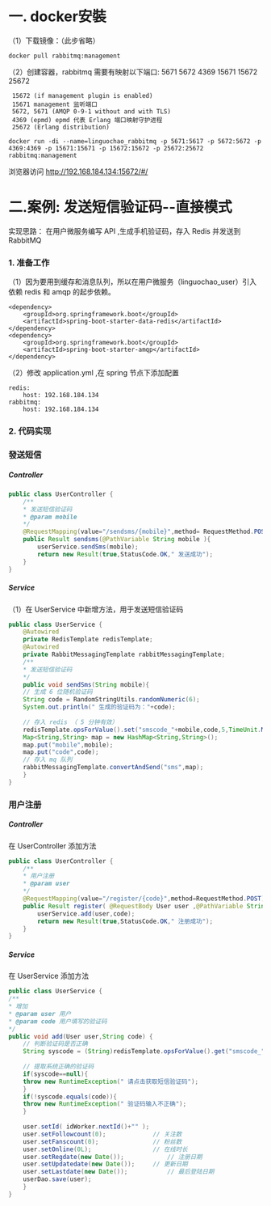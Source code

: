 #  一. docker安裝 
（1）下载镜像：（此步省略）
```
docker pull rabbitmq:management
```

（2）创建容器，rabbitmq 需要有映射以下端口: 5671 5672 4369 15671 15672 25672

```
 15672 (if management plugin is enabled)
 15671 management 监听端口
 5672, 5671 (AMQP 0-9-1 without and with TLS)
 4369 (epmd) epmd 代表 Erlang 端口映射守护进程
 25672 (Erlang distribution)
```

```
docker run -di --name=linguochao_rabbitmq -p 5671:5617 -p 5672:5672 -p
4369:4369 -p 15671:15671 -p 15672:15672 -p 25672:25672 rabbitmq:management
```
浏览器访问 http://192.168.184.134:15672/#/

#  二.案例: 发送短信验证码--直接模式

实现思路： 在用户微服务编写 API ,生成手机验证码，存入 Redis 并发送到 RabbitMQ

###  1. 准备工作
（1）因为要用到缓存和消息队列，所以在用户微服务（linguochao_user）引入依赖 redis 和
amqp 的起步依赖。

```pom
<dependency>
    <groupId>org.springframework.boot</groupId>
    <artifactId>spring-boot-starter-data-redis</artifactId>
</dependency>
<dependency>
    <groupId>org.springframework.boot</groupId>
    <artifactId>spring-boot-starter-amqp</artifactId>
</dependency>
```
（2）修改 application.yml ,在 spring 节点下添加配置
```ym
redis:
	host: 192.168.184.134
rabbitmq:
	host: 192.168.184.134
```

###  2. 代码实现
### 發送短信
#####  Controller
```java
public class UserController {
    /**
    * 发送短信验证码
    * @param mobile
    */
    @RequestMapping(value="/sendsms/{mobile}",method= RequestMethod.POST)
    public Result sendsms(@PathVariable String mobile ){
        userService.sendSms(mobile);
        return new Result(true,StatusCode.OK," 发送成功");
    }
}
```

#####  Service
（1）在 UserService 中新增方法，用于发送短信验证码

```java
public class UserService {
    @Autowired
    private RedisTemplate redisTemplate;
    @Autowired
    private RabbitMessagingTemplate rabbitMessagingTemplate;
    /**
    * 发送短信验证码
    */
    public void sendSms(String mobile){
    // 生成 6 位随机验证码
    String code = RandomStringUtils.randomNumeric(6);
    System.out.println(" 生成的验证码为："+code);
    
    // 存入 redis （ 5 分钟有效）
    redisTemplate.opsForValue().set("smscode_"+mobile,code,5,TimeUnit.MINUTES);
    Map<String,String> map = new HashMap<String,String>();
    map.put("mobile",mobile);
    map.put("code",code);
    // 存入 mq 队列
    rabbitMessagingTemplate.convertAndSend("sms",map);
    }
}
```

### 用户注册
#####  Controller
在 UserController 添加方法

```java
public class UserController {
    /**
    * 用户注册
    * @param user
    */
    @RequestMapping(value="/register/{code}",method=RequestMethod.POST)
    public Result register( @RequestBody User user ,@PathVariable String code){
        userService.add(user,code);
        return new Result(true,StatusCode.OK," 注册成功");
    }
}
```

#####  Service
在 UserService 添加方法
```java
public class UserService {
/**
* 增加
* @param user 用户
* @param code 用户填写的验证码
*/
public void add(User user,String code) {
    // 判断验证码是否正确
    String syscode = (String)redisTemplate.opsForValue().get("smscode_"  + user.getMobile());
    
    // 提取系统正确的验证码
    if(syscode==null){
    throw new RuntimeException(" 请点击获取短信验证码");
    }
    if(!syscode.equals(code)){
    throw new RuntimeException(" 验证码输入不正确");
    }
    
    user.setId( idWorker.nextId()+"" );
    user.setFollowcount(0);				// 关注数
    user.setFanscount(0);				// 粉丝数
    user.setOnline(0L);					// 在线时长
    user.setRegdate(new Date());			// 注册日期
    user.setUpdatedate(new Date());		// 更新日期
    user.setLastdate(new Date());			// 最后登陆日期
    userDao.save(user);
    }
}
```
